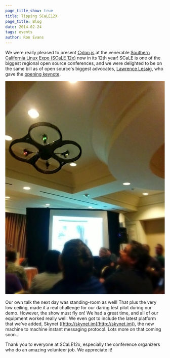 ```yaml
---
page_title_show: true
title: Tipping SCaLE12X
page_title: Blog
date: 2014-02-24
tags: events
author: Ron Evans
---
```


We were really pleased to present <a href="http://cylonjs.com/" target="blank">Cylon.js</a> at the venerable <a href="https://www.socallinuxexpo.org/scale12x" target="blank">Southern California Linux Expo (SCaLE 12x)</a> now in its 12th year! SCaLE is one of the biggest regional open source conferences, and we were delighted to be on the same bill as of open source's biggest advocates, <a href="http://www.lessig.org/" target="blank">Lawrence Lessig</a>, who gave the <a href="https://www.youtube.com/watch?v=D3O1MC1AqvM" target="blank">opening keynote</a>.

<a href="/images/blog/cylonjs-scale12x.jpg" target="_blank">
  <img class="full-width" alt="scale12x" src="/images/blog/cylonjs-scale12x.jpg">
</a>

Our own talk the next day was standing-room as well! That plus the very low ceiling, made it a real challenge for our daring test pilot during our demo. However, the show must fly on! We had a great time, and all of our equipment worked really well. We even got to include the latest platform that we've added, Skynet ([http://skynet.im](http://skynet.im)), the new machine to machine instant messaging protocol. Lots more on that coming soon...

Thank you to everyone at SCaLE12x, especially the conference organizers who do an amazing volunteer job. We appreciate it!
